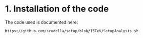 # 1. Installation of the code

The code used is documented here:

    https://github.com/scodella/setup/blob/13TeV/SetupAnalysis.sh





